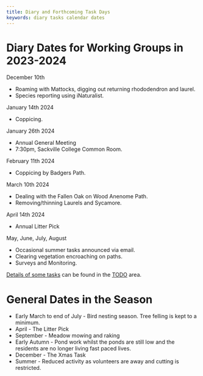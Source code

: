 ```yaml
---
title: Diary and Forthcoming Task Days
keywords: diary tasks calendar dates
---
```


# Diary Dates for Working Groups in 2023-2024

December 10th
- Roaming with Mattocks, digging out returning rhododendron and laurel. 
- Species reporting using iNaturalist. 

January 14th 2024 
- Coppicing. 

January 26th 2024
- Annual General Meeting
- 7:30pm, Sackville College Common Room.

February 11th 2024 
- Coppicing by Badgers Path.

March 10th 2024
- Dealing with the Fallen Oak on Wood Anenome Path.
- Removing/thinning Laurels and Sycamore.

April 14th 2024
- Annual Litter Pick

May, June, July, August 
- Occasional summer tasks announced via email. 
- Clearing vegetation encroaching on paths. 
- Surveys and Monitoring.


[Details of some tasks](/#TODO/Tasks) can be found in the [TODO](/#TODO/Home) area.


# General Dates in the Season

* Early March to end of July - Bird nesting season. Tree felling is kept to a minimum.
* April - The Litter Pick
* September - Meadow mowing and raking
* Early Autumn - Pond work whilst the ponds are still low and the residents are no longer living fast paced lives.
* December - The Xmas Task
* Summer - Reduced activity as volunteers are away and cutting is restricted.

